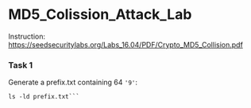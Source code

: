 # MD5_Colission_Attack_Lab

Instruction: https://seedsecuritylabs.org/Labs_16.04/PDF/Crypto_MD5_Collision.pdf

### Task 1

Generate a prefix.txt containing 64 ```'9'```:

```python3 -c "print('9'*64,end='')" > prefix.txt
ls -ld prefix.txt```
